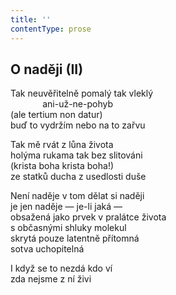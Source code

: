 ```yaml
---
title: ''
contentType: prose
---
```


## O naději (II)

Tak neuvěřitelně pomalý tak vleklý  
             ani-už-ne-pohyb  
(ale tertium non datur)  
buď to vydržím nebo na to zařvu

Tak mě rvát z lůna života  
holýma rukama tak bez slitováni  
(krista boha krista boha!)  
ze statků ducha z usedlosti duše

Není naděje v tom dělat si naději  
je jen naděje — je-li jaká —  
obsažená jako prvek v pralátce života  
s občasnými shluky molekul  
skrytá pouze latentně přítomná  
sotva uchopitelná

I když se to nezdá kdo ví  
zda nejsme z ní živi
